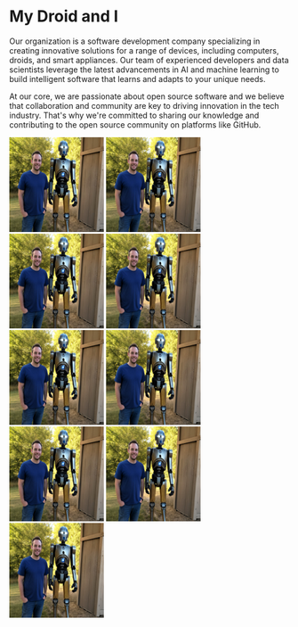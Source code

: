 # My Droid and I

Our organization is a software development company specializing in creating innovative solutions for a range of devices, including computers, droids, and smart appliances. Our team of experienced developers and data scientists leverage the latest advancements in AI and machine learning to build intelligent software that learns and adapts to your unique needs.

At our core, we are passionate about open source software and we believe that collaboration and community are key to driving innovation in the tech industry. That's why we're committed to sharing our knowledge and contributing to the open source community on platforms like GitHub.

<img alt="My Droid and I" src="my_droid_and_i_01.jpg?raw=true" width="170" height="170" />
<img alt="My Droid and I" src="my_droid_and_i_01.jpg?raw=true" width="170" height="170" />
<img alt="My Droid and I" src="my_droid_and_i_01.jpg?raw=true" width="170" height="170" />
<img alt="My Droid and I" src="my_droid_and_i_01.jpg?raw=true" width="170" height="170" />
<img alt="My Droid and I" src="my_droid_and_i_01.jpg?raw=true" width="170" height="170" />
<img alt="My Droid and I" src="my_droid_and_i_01.jpg?raw=true" width="170" height="170" />
<img alt="My Droid and I" src="my_droid_and_i_01.jpg?raw=true" width="170" height="170" />
<img alt="My Droid and I" src="my_droid_and_i_01.jpg?raw=true" width="170" height="170" />
<img alt="My Droid and I" src="my_droid_and_i_01.jpg?raw=true" width="170" height="170" />

